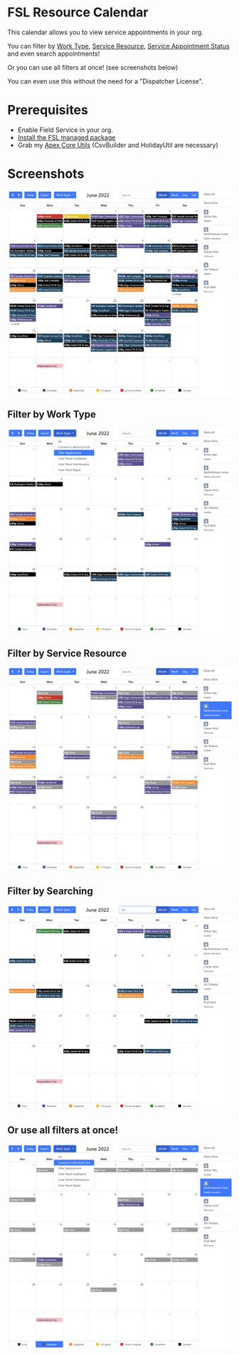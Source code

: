 # FSL Resource Calendar

This calendar allows you to view service appointments in your org.

You can filter by [Work Type](https://developer.salesforce.com/docs/atlas.en-us.object_reference.meta/object_reference/sforce_api_objects_worktype.htm), [Service Resource](https://developer.salesforce.com/docs/atlas.en-us.object_reference.meta/object_reference/sforce_api_objects_serviceresource.htm), [Service Appointment Status](https://developer.salesforce.com/docs/atlas.en-us.object_reference.meta/object_reference/sforce_api_objects_serviceappointment.htm) and even search appointments!

Or you can use all filters at once! (see screenshots below)

You can even use this without the need for a "Dispatcher License".

# Prerequisites

* Enable Field Service in your org.
* [Install the FSL managed package](https://fsl.secure.force.com/install)
* Grab my [Apex Core Utils](https://github.com/MJ12358/apex-core-utils) (CsvBuilder and HolidayUtil are necessary)

# Screenshots
![Screenshot](images/Capture.PNG)

## Filter by Work Type
![Screenshot_By_Work_Type](images/Capture_WorkType.PNG)

## Filter by Service Resource
![Screenshot_By_Resource](images/Capture_Resource.PNG)

## Filter by Searching
![Screenshot_By_Search](images/Capture_Search.PNG)

## Or use all filters at once!
![Screenshot_By_All](images/Capture_Multi.PNG)